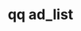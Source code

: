 ---
category: ad
command: ad_list
keywords: qq, qq_cli, ad_list
optional_options: []
permalink: /qq-cli-command-guide/ad/ad_list.html
positional_options: []
sidebar: qq_cli_command_reference_sidebar
summary: This section explains how to use the <code>qq ad_list</code> command.
synopsis: Get Active Directory configuration and connection status
title: qq ad_list
usage: qq ad_list [-h]
zendesk_source: qq CLI Command Guide

---